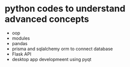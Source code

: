 # python codes to understand advanced concepts

- oop
- modules
- pandas
- prisma and sqlalchemy orm to connect database
- Flask API
- desktop app developmeent using pyqt
